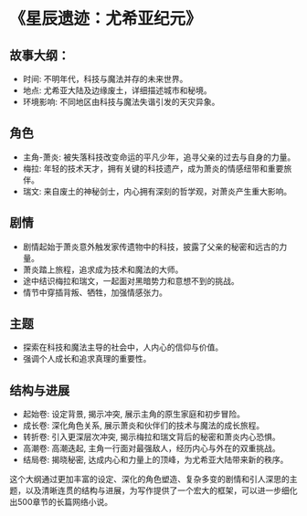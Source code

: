 
# 《星辰遗迹：尤希亚纪元》

## 故事大纲：
- 时间: 不明年代，科技与魔法并存的未来世界。
- 地点: 尤希亚大陆及边缘废土，详细描述城市和秘境。
- 环境影响: 不同地区由科技与魔法失谐引发的天灾异象。

## 角色
- 主角-萧炎: 被失落科技改变命运的平凡少年，追寻父亲的过去与自身的力量。
- 梅拉: 年轻的技术天才，拥有关键的科技遗产，成为萧炎的情感纽带和重要旅伴。
- 瑞文: 来自废土的神秘剑士，内心拥有深刻的哲学观，对萧炎产生重大影响。

## 剧情
- 剧情起始于萧炎意外触发家传遗物中的科技，披露了父亲的秘密和远古的力量。
- 萧炎踏上旅程，追求成为技术和魔法的大师。
- 途中结识梅拉和瑞文，一起面对黑暗势力和意想不到的挑战。
- 情节中穿插背叛、牺牲，加强情感张力。

## 主题
- 探索在科技和魔法主导的社会中，人内心的信仰与价值。
- 强调个人成长和追求真理的重要性。

## 结构与进展
- 起始卷: 设定背景, 揭示冲突, 展示主角的原生家庭和初步冒险。
- 成长卷: 深化角色关系, 展示萧炎和伙伴们的技术与魔法的成长旅程。
- 转折卷: 引入更深层次冲突, 揭示梅拉和瑞文背后的秘密和萧炎内心恐惧。
- 高潮卷: 高潮迭起, 主角一行面对最强敌人，经历内心与外在的双重挑战。
- 结局卷: 揭晓秘密, 达成内心和力量上的顶峰，为尤希亚大陆带来新的秩序。

这个大纲通过更加丰富的设定、深化的角色塑造、复杂多变的剧情和引人深思的主题，以及清晰连贯的结构与进展，为写作提供了一个宏大的框架，可以进一步细化出500章节的长篇网络小说。